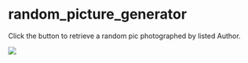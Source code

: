 # random_picture_generator

Click the button to retrieve a random pic photographed by listed Author.

![](random-picture-generator.gif)
